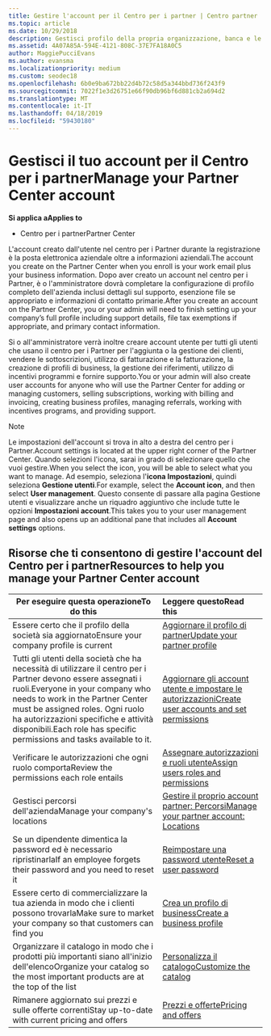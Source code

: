 ```yaml
---
title: Gestire l'account per il Centro per i partner | Centro partner
ms.topic: article
ms.date: 10/29/2018
description: Gestisci profilo della propria organizzazione, banca e le informazioni fiscali e gli utenti nel centro per i Partner.
ms.assetid: 4A07A85A-594E-4121-808C-37E7FA18A0C5
author: MaggiePucciEvans
ms.author: evansma
ms.localizationpriority: medium
ms.custom: seodec18
ms.openlocfilehash: 6b0e9ba672bb22d4b72c58d5a344bbd736f243f9
ms.sourcegitcommit: 7022f1e3d26751e66f90db96bf6d881cb2a694d2
ms.translationtype: MT
ms.contentlocale: it-IT
ms.lasthandoff: 04/18/2019
ms.locfileid: "59430180"
---
```

# <a name="manage-your-partner-center-account"></a><span data-ttu-id="649b4-103">Gestisci il tuo account per il Centro per i partner</span><span class="sxs-lookup"><span data-stu-id="649b4-103">Manage your Partner Center account</span></span>

<span data-ttu-id="649b4-104">**Si applica a**</span><span class="sxs-lookup"><span data-stu-id="649b4-104">**Applies to**</span></span>

-  <span data-ttu-id="649b4-105">Centro per i partner</span><span class="sxs-lookup"><span data-stu-id="649b4-105">Partner Center</span></span>

<span data-ttu-id="649b4-106">L'account creato dall'utente nel centro per i Partner durante la registrazione è la posta elettronica aziendale oltre a informazioni aziendali.</span><span class="sxs-lookup"><span data-stu-id="649b4-106">The account you create on the Partner Center when you enroll is your work email plus your business information.</span></span> <span data-ttu-id="649b4-107">Dopo aver creato un account nel centro per i Partner, è o l'amministratore dovrà completare la configurazione di profilo completo dell'azienda inclusi dettagli sul supporto, esenzione file se appropriato e informazioni di contatto primarie.</span><span class="sxs-lookup"><span data-stu-id="649b4-107">After you create an account on the Partner Center, you or your admin will need to finish setting up your company’s full profile including support details, file tax exemptions if appropriate, and primary contact information.</span></span> 

<span data-ttu-id="649b4-108">Si o all'amministratore verrà inoltre creare account utente per tutti gli utenti che usano il centro per i Partner per l'aggiunta o la gestione dei clienti, vendere le sottoscrizioni, utilizzo di fatturazione e la fatturazione, la creazione di profili di business, la gestione dei riferimenti, utilizzo di incentivi programmi e fornire supporto.</span><span class="sxs-lookup"><span data-stu-id="649b4-108">You or your admin will also create user accounts for anyone who will use the Partner Center for adding or managing customers, selling subscriptions, working with billing and invoicing, creating business profiles, managing referrals, working with incentives programs, and providing support.</span></span>

>[!NOTE]
><span data-ttu-id="649b4-109">Le impostazioni dell'account si trova in alto a destra del centro per i Partner.</span><span class="sxs-lookup"><span data-stu-id="649b4-109">Account settings is located at the upper right corner of the Partner Center.</span></span> <span data-ttu-id="649b4-110">Quando selezioni l'icona, sarai in grado di selezionare quello che vuoi gestire.</span><span class="sxs-lookup"><span data-stu-id="649b4-110">When you select the icon, you will be able to select what you want to manage.</span></span> <span data-ttu-id="649b4-111">Ad esempio, seleziona l'**icona Impostazioni**, quindi seleziona **Gestione utenti**.</span><span class="sxs-lookup"><span data-stu-id="649b4-111">For example, select the **Account icon**, and then select **User management**.</span></span> <span data-ttu-id="649b4-112">Questo consente di passare alla pagina Gestione utenti e visualizzare anche un riquadro aggiuntivo che include tutte le opzioni **Impostazioni account**.</span><span class="sxs-lookup"><span data-stu-id="649b4-112">This takes you to your user management page and also opens up an additional pane that includes all **Account settings** options.</span></span>


## <a name="resources-to-help-you-manage-your-partner-center-account"></a><span data-ttu-id="649b4-113">Risorse che ti consentono di gestire l'account del Centro per i partner</span><span class="sxs-lookup"><span data-stu-id="649b4-113">Resources to help you manage your Partner Center account</span></span>

|<span data-ttu-id="649b4-114">**Per eseguire questa operazione**</span><span class="sxs-lookup"><span data-stu-id="649b4-114">**To do this**</span></span>   |<span data-ttu-id="649b4-115">**Leggere questo**</span><span class="sxs-lookup"><span data-stu-id="649b4-115">**Read this**</span></span>   |
|-----------------------|:-----------------------|
|<span data-ttu-id="649b4-116">Essere certo che il profilo della società sia aggiornato</span><span class="sxs-lookup"><span data-stu-id="649b4-116">Ensure your company profile is current</span></span>   |[<span data-ttu-id="649b4-117">Aggiornare il profilo di partner</span><span class="sxs-lookup"><span data-stu-id="649b4-117">Update your partner profile</span></span>](update-your-partner-profile.md)|
|<span data-ttu-id="649b4-118">Tutti gli utenti della società che ha necessità di utilizzare il centro per i Partner devono essere assegnati i ruoli.</span><span class="sxs-lookup"><span data-stu-id="649b4-118">Everyone in your company who needs to work in the Partner Center must be assigned roles.</span></span> <span data-ttu-id="649b4-119">Ogni ruolo ha autorizzazioni specifiche e attività disponibili.</span><span class="sxs-lookup"><span data-stu-id="649b4-119">Each role has specific permissions and tasks available to it.</span></span>|[<span data-ttu-id="649b4-120">Aggiornare gli account utente e impostare le autorizzazioni</span><span class="sxs-lookup"><span data-stu-id="649b4-120">Create user accounts and set permissions</span></span>](create-user-accounts-and-set-permissions.md)|
|<span data-ttu-id="649b4-121">Verificare le autorizzazioni che ogni ruolo comporta</span><span class="sxs-lookup"><span data-stu-id="649b4-121">Review the permissions each role entails</span></span>|[<span data-ttu-id="649b4-122">Assegnare autorizzazioni e ruoli utente</span><span class="sxs-lookup"><span data-stu-id="649b4-122">Assign users roles and permissions</span></span>](permissions-overview.md)
|<span data-ttu-id="649b4-123">Gestisci percorsi dell'azienda</span><span class="sxs-lookup"><span data-stu-id="649b4-123">Manage your company's locations</span></span>|[<span data-ttu-id="649b4-124">Gestire il proprio account partner: Percorsi</span><span class="sxs-lookup"><span data-stu-id="649b4-124">Manage your partner account: Locations</span></span>](manage-locations.md)
|<span data-ttu-id="649b4-125">Se un dipendente dimentica la password ed è necessario ripristinarla</span><span class="sxs-lookup"><span data-stu-id="649b4-125">If an employee forgets their password and you need to reset it</span></span>  |[<span data-ttu-id="649b4-126">Reimpostare una password utente</span><span class="sxs-lookup"><span data-stu-id="649b4-126">Reset a user password</span></span>](reset-a-user-password.md)|
|<span data-ttu-id="649b4-127">Essere certo di commercializzare la tua azienda in modo che i clienti possono trovarla</span><span class="sxs-lookup"><span data-stu-id="649b4-127">Make sure to market your company so that customers can find you</span></span>   |[<span data-ttu-id="649b4-128">Crea un profilo di business</span><span class="sxs-lookup"><span data-stu-id="649b4-128">Create a business profile</span></span>](create-a-marketing-profile.md)|
|<span data-ttu-id="649b4-129">Organizzare il catalogo in modo che i prodotti più importanti siano all'inizio dell'elenco</span><span class="sxs-lookup"><span data-stu-id="649b4-129">Organize your catalog so the most important products are at the top of the list</span></span>   |[<span data-ttu-id="649b4-130">Personalizza il catalogo</span><span class="sxs-lookup"><span data-stu-id="649b4-130">Customize the catalog</span></span>](customize-the-catalog.md)|
|<span data-ttu-id="649b4-131">Rimanere aggiornato sui prezzi e sulle offerte correnti</span><span class="sxs-lookup"><span data-stu-id="649b4-131">Stay up-to-date with current pricing and offers</span></span>   |[<span data-ttu-id="649b4-132">Prezzi e offerte</span><span class="sxs-lookup"><span data-stu-id="649b4-132">Pricing and offers</span></span>](pricing-and-offers.md)|













 

 



